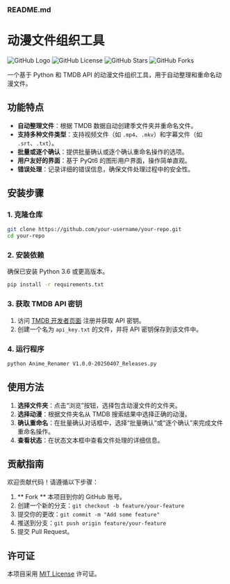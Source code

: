 ### **README.md**

# 动漫文件组织工具

![GitHub Logo](https://github.com/favicon.ico)
![GitHub License](https://img.shields.io/github/license/HeCUana/Anime-Renamer)
![GitHub Stars](https://img.shields.io/github/stars/HeCUana/Anime-Renamer)
![GitHub Forks](https://img.shields.io/github/forks/HeCUana/Anime-Renamer)

一个基于 Python 和 TMDB API 的动漫文件组织工具，用于自动整理和重命名动漫文件。

## 功能特点

- **自动整理文件**：根据 TMDB 数据自动创建季文件夹并重命名文件。
- **支持多种文件类型**：支持视频文件（如 `.mp4`、`.mkv`）和字幕文件（如 `.srt`、`.txt`）。
- **批量或逐个确认**：提供批量确认或逐个确认重命名操作的选项。
- **用户友好的界面**：基于 PyQt6 的图形用户界面，操作简单直观。
- **错误处理**：记录详细的错误信息，确保文件处理过程中的安全性。

## 安装步骤

### **1. 克隆仓库**

```bash
git clone https://github.com/your-username/your-repo.git
cd your-repo
```

### **2. 安装依赖**

确保已安装 Python 3.6 或更高版本。

```bash
pip install -r requirements.txt
```

### **3. 获取 TMDB API 密钥**

1. 访问 [TMDB 开发者页面](https://www.themoviedb.org/settings/api) 注册并获取 API 密钥。
2. 创建一个名为 `api_key.txt` 的文件，并将 API 密钥保存到该文件中。

### **4. 运行程序**

```bash
python Anime_Renamer V1.0.0-20250407_Releases.py
```

## 使用方法

1. **选择文件夹**：点击“浏览”按钮，选择包含动漫文件的文件夹。
2. **选择动漫**：根据文件夹名从 TMDB 搜索结果中选择正确的动漫。
3. **确认重命名**：在批量确认对话框中，选择“批量确认”或“逐个确认”来完成文件重命名操作。
4. **查看状态**：在状态文本框中查看文件处理的详细信息。

## 贡献指南

欢迎贡献代码！请遵循以下步骤：

1. ** Fork ** 本项目到你的 GitHub 账号。
2. 创建一个新的分支：`git checkout -b feature/your-feature`
3. 提交你的更改：`git commit -m "Add some feature"`
4. 推送到分支：`git push origin feature/your-feature`
5. 提交 Pull Request。

## 许可证

本项目采用 [MIT License](LICENSE) 许可证。
